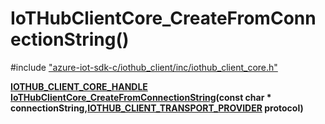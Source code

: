 # IoTHubClientCore_CreateFromConnectionString()

\#include ["azure-iot-sdk-c/iothub_client/inc/iothub_client_core.h"](../iot-c-ref-iothub-client-core-h.md)  

**[IOTHUB_CLIENT_CORE_HANDLE](#iothub__client__core_8h_1a1603e5baaf9b735a48bbfd0a4c3effb2) [IoTHubClientCore_CreateFromConnectionString](#iothub__client__core_8h_1a795076eefe5d2fe6a3693413d958be95)(const char * connectionString,[IOTHUB_CLIENT_TRANSPORT_PROVIDER](#iothub__transport__ll_8h_1a85d87807cf4e5cc48e62a292007f44cb) protocol)**

